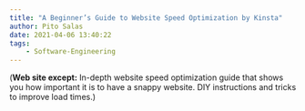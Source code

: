 ```yaml
---
title: "A Beginner’s Guide to Website Speed Optimization by Kinsta"
author: Pito Salas
date: 2021-04-06 13:40:22
tags:
    - Software-Engineering
---
```



(**Web site except:** In-depth website speed optimization guide that shows you how important it is to have a snappy website. DIY instructions and tricks to improve load times.) 
